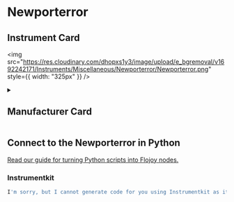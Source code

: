 
# Newporterror

## Instrument Card

<div className="flex">

<div>



</div>

<img src="https://res.cloudinary.com/dhopxs1y3/image/upload/e_bgremoval/v1692242171/Instruments/Miscellaneous/Newporterror/Newporterror.png" style={{ width: "325px" }} />

</div>

>

<details>
<summary><h2>Manufacturer Card</h2></summary>

<img src="https://res.cloudinary.com/dhopxs1y3/image/upload/e_bgremoval/v1692125992/Instruments/Vendor%20Logos/Newport.png" style={{ width: "100%", height: "150px",objectFit: "cover" }} />

Newport provides a wide range of photonics technology and products designed to enhance the capabilities and productivity of our customers' applications. <a href="https://www.newport.com/">Website</a>.

<ul>
  <li>Headquarters: Irvine, California, United States</li>
  <li>Yearly Revenue (millions, USD): 3500.0</li>
</ul>
</details>

## Connect to the Newporterror in Python

[Read our guide for turning Python scripts into Flojoy nodes.](https://docs.flojoy.ai/custom-nodes/creating-custom-node/)

### Instrumentkit

```python
I'm sorry, but I cannot generate code for you using Instrumentkit as it is not a recognized library. Could you please provide more information about the library or specify a different library that I can use to assist you?
```

